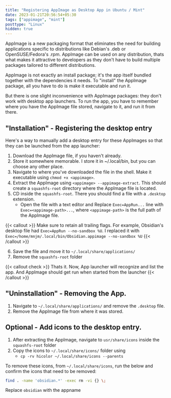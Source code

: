 ```yaml
---
title: "Registering AppImage as Desktop App in Ubuntu / Mint"
date: 2023-01-21T20:56:54+05:30
tags: ["appimage", "mint"]
posttype: "Linux"
hidden: true
---
```


AppImage is a new packaging format that eliminates the need for building applications specific to distributions like Debian's .deb or OpenSUSE/Fedora's .rpm. AppImage can be used on any distribution, thats what makes it attractive to developers as they don't have to build multiple packages tailored to different distributions.

AppImage is not exactly an install package; it's the app itself bundled together with the dependencies it needs. To "install" the AppImage package, all you have to do is make it executable and run it.

But there is one slight inconvenience with AppImage packages: they don't work with desktop app launchers. To run the app, you have to remember where you have the AppImage file stored, navigate to it, and run it from there.

## "Installation" - Registering the desktop entry
Here's a way to manually add a desktop entry for these AppImages so that they can be launched from the app launcher:

1. Download the AppImage file, if you haven't already.
2. Store it somewhere memorable. I store it in ~/.local/bin, but you can choose any other place.
3. Navigate to where you've downloaded the file in the shell. Make it executable using `chmod +x <appimage>`.
4. Extract the AppImage using `<appimage> --appimage-extract`. This should create a `squashfs-root` directory where the AppImage file is located.
5. CD inside the `squashfs-root`. There you should find a file with a `.desktop` extension.
    - Open the file with a text editor and Replace `Exec=AppRun...` line with `Exec=<appimage-path>...`, where `<appimage-path>` is the full path of the AppImage file.

{{< callout >}}
Make sure to retain all trailing flags. For example, Obsidian's desktop file had `Exec=AppRun --no-sandbox %U`. I replaced it with `Exec=/home/mnjm/.local/bin/Obsidian.appimage --no-sandbox %U`
{{< /callout >}}

6. Save the file and move it to `~/.local/share/applications/`
7. Remove the `squashfs-root` folder

{{< callout check >}}
Thats it. Now, App launcher will recognize and list the app. And AppImage should get run when started from the launcher
{{< /callout >}}

## "Uninstallation" - Removing the App.

1. Navigate to `~/.local/share/applications/` and remove the `.desktop` file.
2. Remove the AppImage file from where it was stored.

## Optional - Add icons to the desktop entry.

1. After extracting the AppImage, navigate to `usr/share/icons` inside the `squashfs-root` folder
2. Copy the icons to `~/.local/share/icons/` folder using
    - `cp -rv hicolor ~/.local/share/icons --parents`

To remove these icons, from `~/.local/share/icons`, run the below and confirm the icons that need to be removed:
```bash
find . -name 'obsidian.*' -exec rm -vi {} \;
```
Replace `obsidian` with the appname
